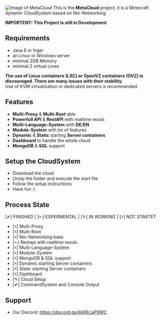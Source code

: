
![Image of MetaCloud](https://i.ibb.co/w64LZfL/Unbenannt.png)
This is the **MetaCloud** project, it is a Minecraft dynamic CloudSystem based on Nio-Networking

**IMPORTENT: This Project is still in Development**


## Requirements
 * Java 8 or higer
 * an Linux or Windows server
 * minimal 2GB Memory
 * minimal 2 virtual cores
 
 **The use of Linux containers (LXC) or OpenVZ containers (OVZ) is discouraged. There are many issues with their stability.**  
Use of KVM virtualization or dedicated servers is recommended.


## Features
- **Multi-Proxy** & **Multi-Root** able
- **Powerfull API** & **RestAPI** with realtime resuls
- **Multi-Language-System** with **DE**/**EN**
- **Module-System** with lot of features
- **Dynamic** & **Static** starting **Server containers**
- **Dashboard** to handle the whole cloud
- **MongoDB** & **SQL** support

## Setup the CloudSystem
- Download the cloud
- Unzip the folder and execute the start file
- Follow the setup instructions
- Have fun :)

## Process State
[✔] FINISHED | [✁] EXPERMENTAL | [✎] IN WORKING | [☓] NOT STARTET

- [☓] Multi-Proxy
- [☓] Multi-Root
- [☓] Nio-Networking base
- [✁] Restapi with realtime resuls
- [☓] Multi-Language-System
- [☓] Module-System
- [☓] MongoDB & SQL support
- [☓] Dynamic starting Server containers
- [☓] Static starting Server containers
- [☓] Dashboard
- [✎] Cloud Setup
- [✔] CommandSystem and Console Output


## Support
- Our Discord: https://discord.gg/4kKEcaP9WC
